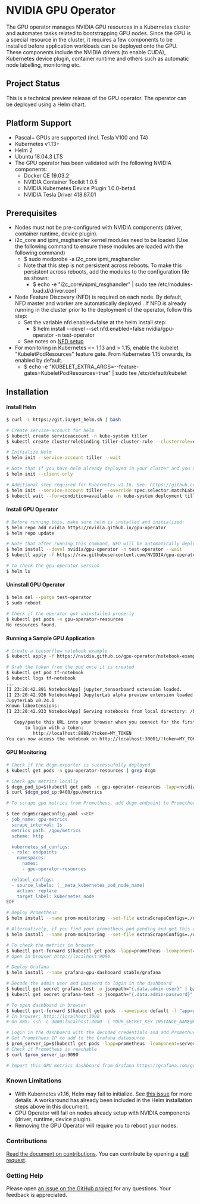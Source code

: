 # NVIDIA GPU Operator

The GPU operator manages NVIDIA GPU resources in a Kubernetes cluster and automates tasks related to bootstrapping GPU nodes. Since the GPU is a special resource in the cluster, it requires a few components to be installed before application workloads can be deployed onto the GPU. These components include the NVIDIA drivers (to enable CUDA), Kubernetes device plugin, container runtime and others such as automatic node labelling, monitoring etc.

## Project Status
This is a technical preview release of the GPU operator. The operator can be deployed using a Helm chart. 


## Platform Support
- Pascal+ GPUs are supported (incl. Tesla V100 and T4)
- Kubernetes v1.13+
- Helm 2
- Ubuntu 18.04.3 LTS
- The GPU operator has been validated with the following NVIDIA components:
  - Docker CE 19.03.2
  - NVIDIA Container Toolkit 1.0.5
  - NVIDIA Kubernetes Device Plugin 1.0.0-beta4
  - NVIDIA Tesla Driver 418.87.01


## Prerequisites
- Nodes must not be pre-configured with NVIDIA components (driver, container runtime, device plugin).
- i2c_core and ipmi_msghandler kernel modules need to be loaded (Use the following command to ensure these modules are loaded with the following command)
  - $ sudo modprobe -a i2c_core ipmi_msghandler
  - Note that this step is not persistent across reboots. To make this persistent across reboots, add the modules to the configuration file as shown:
    - $ echo -e "i2c_core\nipmi_msghandler" | sudo tee /etc/modules-load.d/driver.conf
- Node Feature Discovery (NFD) is required on each node. By default, NFD master and worker are automatically deployed . If NFD is already running in the cluster prior to the deployment of the operator, follow this step:
  - Set the variable nfd.enabled=false at the helm install step:
    - $ helm install --devel --set nfd.enabled=false nvidia/gpu-operator -n test-operator
  - See notes on [NFD setup](https://github.com/kubernetes-sigs/node-feature-discovery)
- For monitoring in Kubernetes <= 1.13 and > 1.15, enable the kubelet "KubeletPodResources" feature gate. From Kubernetes 1.15 onwards, its enabled by default.
  - $ echo -e "KUBELET_EXTRA_ARGS=--feature-gates=KubeletPodResources=true" | sudo tee /etc/default/kubelet

## Installation

#### Install Helm
```sh
$ curl -L https://git.io/get_helm.sh | bash

# Create service-account for helm
$ kubectl create serviceaccount -n kube-system tiller
$ kubectl create clusterrolebinding tiller-cluster-rule --clusterrole=cluster-admin --serviceaccount=kube-system:tiller

# Initialize Helm
$ helm init --service-account tiller --wait

# Note that if you have helm already deployed in your cluster and you are adding a new node, run this instead
$ helm init --client-only

# Additional step required for Kubernetes v1.16. See: https://github.com/helm/helm/issues/6374
$ helm init --service-account tiller --override spec.selector.matchLabels.'name'='tiller',spec.selector.matchLabels.'app'='helm' --output yaml | sed 's@apiVersion: extensions/v1beta1@apiVersion: apps/v1@' | kubectl apply -f -
$ kubectl wait --for=condition=available -n kube-system deployment tiller-deploy
```

#### Install GPU Operator
```sh
# Before running this, make sure helm is installed and initialized:
$ helm repo add nvidia https://nvidia.github.io/gpu-operator
$ helm repo update

# Note that after running this command, NFD will be automatically deployed. If you have NFD already setup, follow the NFD instruction from the Prerequisites.
$ helm install --devel nvidia/gpu-operator -n test-operator --wait
$ kubectl apply -f https://raw.githubusercontent.com/NVIDIA/gpu-operator/master/manifests/cr/sro_cr_sched_none.yaml

# To check the gpu-operator version
$ helm ls
```

#### Uninstall GPU Operator
```sh
$ helm del --purge test-operator
$ sudo reboot

# Check if the operator got uninstalled properly
$ kubectl get pods -n gpu-operator-resources
No resources found.
```

#### Running a Sample GPU Application
```sh
# Create a tensorflow notebook example
$ kubectl apply -f https://nvidia.github.io/gpu-operator/notebook-example.yml

# Grab the token from the pod once it is created
$ kubectl get pod tf-notebook
$ kubectl logs tf-notebook
...
[I 23:20:42.891 NotebookApp] jupyter_tensorboard extension loaded.
[I 23:20:42.926 NotebookApp] JupyterLab alpha preview extension loaded from /opt/conda/lib/python3.6/site-packages/jupyterlab
JupyterLab v0.24.1
Known labextensions:
[I 23:20:42.933 NotebookApp] Serving notebooks from local directory: /home/jovyan

   Copy/paste this URL into your browser when you connect for the first time,
       to login with a token:
          http://localhost:8888/?token=MY_TOKEN
You can now access the notebook on http://localhost:30001/?token=MY_TOKEN
```

#### GPU Monitoring
```sh
# Check if the dcgm-exporter is successufully deployed
$ kubectl get pods -n gpu-operator-resources | grep dcgm

# Check gpu metrics locally
$ dcgm_pod_ip=$(kubectl get pods -n gpu-operator-resources -lapp=nvidia-dcgm-exporter -ojsonpath='{range .items[*]}{.metadata.name}{"\n"}{end}' -o wide | tail -n 1 | awk '{print $6}')
$ curl $dcgm_pod_ip:9400/gpu/metrics

# To scrape gpu metrics from Prometheus, add dcgm endpoint to Prometheus via a configmap

$ tee dcgmScrapeConfig.yaml <<EOF
- job_name: gpu-metrics
  scrape_interval: 1s
  metrics_path: /gpu/metrics
  scheme: http

  kubernetes_sd_configs:
  - role: endpoints
    namespaces:
      names:
      - gpu-operator-resources

  relabel_configs:
  - source_labels: [__meta_kubernetes_pod_node_name]
    action: replace 
    target_label: kubernetes_node 
EOF

# Deploy Prometheus
$ helm install --name prom-monitoring --set-file extraScrapeConfigs=./dcgmScrapeConfig.yaml stable/prometheus

# Alternatively, if you find your prometheus pod pending and get this error "no persistent volumes available...", disable persistentVolumes. [Refer this](https://stackoverflow.com/questions/47235014/why-prometheus-pod-pending-after-setup-it-by-helm-in-kubernetes-cluster-on-ranch).
$ helm install --name prom-monitoring --set-file extraScrapeConfigs=./dcgmScrapeConfig.yaml --set alertmanager.persistentVolume.enabled=false --set server.persistentVolume.enabled=false stable/prometheus

# To check the metrics in browser
$ kubectl port-forward $(kubectl get pods -lapp=prometheus -lcomponent=server -ojsonpath='{range .items[*]}{.metadata.name}{"\n"}{end}') 9090 &
# Open in browser http://localhost:9090

# Deploy Grafana
$ helm install --name grafana-gpu-dashboard stable/grafana

# Decode the admin user and password to login in the dashboard
$ kubectl get secret grafana-test -o jsonpath="{.data.admin-user}" | base64 --decode ; echo
$ kubectl get secret grafana-test -o jsonpath="{.data.admin-password}" | base64 --decode ; echo

# To open dashboard in browser
$ kubectl port-forward $(kubectl get pods --namespace default -l "app=grafana,release=grafana-test" -o jsonpath="{.items[0].metadata.name}") 3000 &
# In browser: http://localhost:3000
# On AWS: ssh -L 3000:localhost:3000 -i YOUR_SECRET_KEY INSTANCE_NAME@PUBLIC_IP

# Login in the dashboard with the decoded credentials and add Promethues datasource 
# Get Promethues IP to add to the Grafana datasource
$ prom_server_ip=$(kubectl get pods -lapp=prometheus -lcomponent=server -ojsonpath='{range .items[*]}{.metadata.name}{"\n"}{end}' -o wide | tail -n 1 | awk '{print $6}')
# Check if Prometheus is reachable
$ curl $prom_server_ip:9090

# Import this GPU metrics dashboard from Grafana https://grafana.com/grafana/dashboards/11578
```

### Known Limitations
- With Kubernetes v1.16, Helm may fail to initialize. See [this issue](https://github.com/helm/helm/issues/6374) for more details. A workaround has already been included in the Helm installation steps above in this document.
- GPU Operator will fail on nodes already setup with NVIDIA components (driver, runtime, device plugin).
- Removing the GPU Operator will require you to reboot your nodes.


### Contributions
[Read the document on contributions](https://github.com/NVIDIA/gpu-operator/blob/master/CONTRIBUTING.md). You can contribute by opening a [pull request](https://help.github.com/en/articles/about-pull-requests).

### Getting Help
Please open [an issue on the GitHub project](https://github.com/NVIDIA/gpu-operator/issues/new) for any questions. Your feedback is appreciated.


